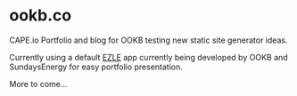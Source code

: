 # ookb.co
CAPE.io Portfolio and blog for OOKB testing new static site generator ideas.

Currently using a default [EZLE](http://www.ezle.io) app currently being developed by OOKB and SundaysEnergy for easy portfolio presentation. 

More to come…

